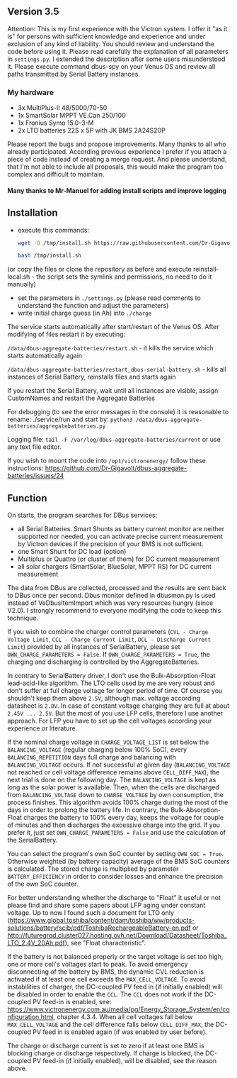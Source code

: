 ## Version 3.5

Attention: This is my first experience with the Victron system. I offer it "as it is" for persons with sufficient knowledge and experience and under exclusion of any kind of liability. You should review and understand the code before using it. Please read carefully the explanation of all parameters in `settings.py`. I extended the description after some users misunderstood it. Please execute command dbus-spy on your Venus OS and review all paths transmitted by Serial Battery instances.

### My hardware
- 3x MultiPlus-II 48/5000/70-50
- 1x SmartSolar MPPT VE.Can 250/100
- 1x Fronius Symo 15.0-3-M
- 2x LTO batteries 22S x 5P with JK BMS 2A24S20P

Please report the bugs and propose improvements. Many thanks to all who already participated. According previous experience I prefer if you attach a piece of code instead of creating a merge request. And please understand, that I'm not able to include all proposals, this would make the program too complex and difficult to maintain.

#### Many thanks to Mr-Manuel for adding install scripts and improve logging

## Installation
- execute this commands:
  ```bash
  wget -O /tmp/install.sh https://raw.githubusercontent.com/Dr-Gigavolt/dbus-aggregate-batteries/main/install.sh

  bash /tmp/install.sh
  ```

(or copy the files or clone the repository as before and execute reinstall-local.sh - the script sets the symlink and permissions, no need to do it manually)

- set the parameters in `./settings.py` (please read comments to understand the function and adjust the parameters)
- write initial charge guess (in Ah) into `./charge`

The service starts automatically after start/restart of the Venus OS. After modifying of files restart it by executing:


`/data/dbus-aggregate-batteries/restart.sh` - it kills the service which starts automatically again

`/data/dbus-aggregate-batteries/restart_dbus-serial-battery.sh` - kills all instances of Serial Battery, reinstalls files and starts again

If you restart the Serial Battery, wait until all instances are visible, assign CustomNames and restart the Aggregate Batteries

For debugging (to see the error messages in the console) it is reasonable to rename: ./service/run and start by: `python3 /data/dbus-aggregate-batteries/aggregatebatteries.py`

Logging file: `tail -F /var/log/dbus-aggregate-batteries/current` or use any text file editor.

If you wish to mount the code into `/opt/victronenergy/` follow these instructions:
https://github.com/Dr-Gigavolt/dbus-aggregate-batteries/issues/24

## Function

On starts, the program searches for DBus services:
- all Serial Batteries. Smart Shunts as battery current monitor are neither supported nor needed, you can activate precise current measurement by Victron devices if the precision of your BMS is not sufficient.
- one Smart Shunt for DC load (option)
- Multiplus or Quattro (or cluster of them) for DC current measurement
- all solar chargers (SmartSolar, BlueSolar, MPPT RS) for DC current measurement

The data from DBus are collected, processed and the results are sent back to DBus once per second.
Dbus monitor defined in dbusmon.py is used instead of VeDbusItemImport which was very resources hungry (since V2.0). I strongly recommend to everyone modifying the code to keep this technique.

If you wish to combine the charger control parameters (`CVL - Charge Voltage Limit`, `CCL - Charge Current Limit`, `DCL - Discharge Current Limit`) provided by all instances of SerialBattery, please set `OWN_CHARGE_PARAMETERS = False`. If `OWN_CHARGE_PARAMETERS = True`, the charging and discharging is controlled by the AggregateBatteries.

In contrary to SerialBattery driver, I don't use the Bulk-Absorption-Float lead-acid-like algorithm. The LTO cells used by me are very robust and don't suffer at full charge voltage for longer period of time. Of course you shouldn't keep them above `2.5V`, although max. voltage according datasheet is `2.8V`. In case of constant voltage charging they are full at about `2.45V ... 2.5V`. But the most of you use LFP cells, therefore I use another approach. For LFP you have to set up the cell voltages according your experience or literature.

If the nominal charge voltage in `CHARGE_VOLTAGE_LIST` is set below the `BALANCING_VOLTAGE` (regular charging below 100% SoC), every `BALANCING_REPETITION` days full charge and balancing with `BALANCING_VOLTAGE` occurs. If not successful at given day (`BALANCING_VOLTAGE` not reached or cell voltage difference remains above `CELL_DIFF_MAX`), the next trial is done on the following day. The `BALANCING_VOLTAGE` is kept as long as the solar power is available. Then, when the cells are discharged from `BALANCING_VOLTAGE` down to `CHARGE_VOLTAGE` by own consumption, the process finishes. This algorithm avoids 100% charge during the most of the days in order to prolong the battery life. In contrary, the Bulk-Absorption-Float charges the battery to 100% every day, keeps the voltage for couple of minutes and then discharges the excessive charge into the grid. If you prefer it, just set `OWN_CHARGE_PARAMETERS = False` and use the calculation of the SerialBattery.

You can select the program's own SoC counter by setting `OWN_SOC = True`. Otherwise weighted (by battery capacity) average of the BMS SoC counters is calculated. The stored charge is multiplied by parameter `BATTERY_EFFICIENCY` in order to consider losses and enhance the precision of the own SoC counter.

For better understanding whether the discharge to "Float" it useful or not please find and share some papers about LFP aging under constant voltage. Up to now I found such a document for LTO only (https://www.global.toshiba/content/dam/toshiba/ww/products-solutions/battery/scib/pdf/ToshibaRechargeableBattery-en.pdf or http://futuregrqd.cluster027.hosting.ovh.net/Download/Datasheet/Toshiba_LTO_2.4V_20Ah.pdf), see "Float characteristic".

If the battery is not balanced properly or the target voltage is set too high, one or more cell's voltages start to peak. To avoid emergency disconnecting of the battery by BMS, the dynamic CVL reduction is activated if at least one cell exceeds the `MAX_CELL_VOLTAGE`. To avoid instabilities of charger, the DC-coupled PV feed in (if initially enabled) will be disabled in order to enable the `CCL`. The `CCL` does not work if the DC-coupled PV feed-in is enabled, see: https://www.victronenergy.com.au/media/pg/Energy_Storage_System/en/configuration.html, chapter 4.3.4. When all cell voltages fall below `MAX_CELL_VOLTAGE` and the cell difference falls below `CELL_DIFF_MAX`, the DC-coupled PV feed in is enabled again (if was enabled by user before).

The charge or discharge current is set to zero if at least one BMS is blocking charge or discharge respectively. If charge is blocked, the DC-coupled PV feed-in (if initially enabled), will be disabled, see the reason above.
